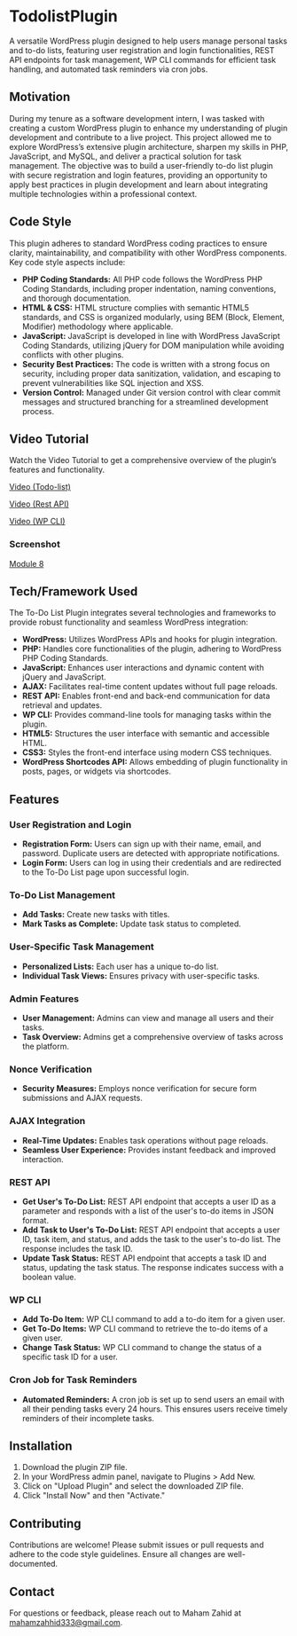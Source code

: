 # TodolistPlugin

A versatile WordPress plugin designed to help users manage personal tasks and to-do lists, featuring user registration and login functionalities, REST API endpoints for task management, WP CLI commands for efficient task handling, and automated task reminders via cron jobs.

## Motivation

During my tenure as a software development intern, I was tasked with creating a custom WordPress plugin to enhance my understanding of plugin development and contribute to a live project. This project allowed me to explore WordPress’s extensive plugin architecture, sharpen my skills in PHP, JavaScript, and MySQL, and deliver a practical solution for task management. The objective was to build a user-friendly to-do list plugin with secure registration and login features, providing an opportunity to apply best practices in plugin development and learn about integrating multiple technologies within a professional context.

## Code Style

This plugin adheres to standard WordPress coding practices to ensure clarity, maintainability, and compatibility with other WordPress components. Key code style aspects include:

- **PHP Coding Standards:** All PHP code follows the WordPress PHP Coding Standards, including proper indentation, naming conventions, and thorough documentation.
- **HTML & CSS:** HTML structure complies with semantic HTML5 standards, and CSS is organized modularly, using BEM (Block, Element, Modifier) methodology where applicable.
- **JavaScript:** JavaScript is developed in line with WordPress JavaScript Coding Standards, utilizing jQuery for DOM manipulation while avoiding conflicts with other plugins.
- **Security Best Practices:** The code is written with a strong focus on security, including proper data sanitization, validation, and escaping to prevent vulnerabilities like SQL injection and XSS.
- **Version Control:** Managed under Git version control with clear commit messages and structured branching for a streamlined development process.

## Video Tutorial
Watch the Video Tutorial to get a comprehensive overview of the plugin’s features and functionality.

[Video  (Todo-list)](https://drive.google.com/file/d/1iWrswROpT_wXYXU1kAbNDV6F9A7forut/view)

[Video  (Rest API)](https://drive.google.com/file/d/1OiDG5_woc0pyEn9LEXFY1i5xV1UMZx-n/view)

[Video  (WP CLI)](https://drive.google.com/file/d/1koGYLAr0wAgZv0kj6KMUEsEkcg4rzHQh/view?usp=sharing)

### Screenshot

[Module 8 ](https://drive.google.com/file/d/1Ptft1Nr4K4hu0KSkD9B9nZBV3_ExAluc/view?usp=sharing)


## Tech/Framework Used

The To-Do List Plugin integrates several technologies and frameworks to provide robust functionality and seamless WordPress integration:

- **WordPress:** Utilizes WordPress APIs and hooks for plugin integration.
- **PHP:** Handles core functionalities of the plugin, adhering to WordPress PHP Coding Standards.
- **JavaScript:** Enhances user interactions and dynamic content with jQuery and JavaScript.
- **AJAX:** Facilitates real-time content updates without full page reloads.
- **REST API:** Enables front-end and back-end communication for data retrieval and updates.
- **WP CLI:** Provides command-line tools for managing tasks within the plugin.
- **HTML5:** Structures the user interface with semantic and accessible HTML.
- **CSS3:** Styles the front-end interface using modern CSS techniques.
- **WordPress Shortcodes API:** Allows embedding of plugin functionality in posts, pages, or widgets via shortcodes.

## Features

### User Registration and Login

- **Registration Form:** Users can sign up with their name, email, and password. Duplicate users are detected with appropriate notifications.
- **Login Form:** Users can log in using their credentials and are redirected to the To-Do List page upon successful login.

### To-Do List Management

- **Add Tasks:** Create new tasks with titles.
- **Mark Tasks as Complete:** Update task status to completed.

### User-Specific Task Management

- **Personalized Lists:** Each user has a unique to-do list.
- **Individual Task Views:** Ensures privacy with user-specific tasks.

### Admin Features

- **User Management:** Admins can view and manage all users and their tasks.
- **Task Overview:** Admins get a comprehensive overview of tasks across the platform.

### Nonce Verification

- **Security Measures:** Employs nonce verification for secure form submissions and AJAX requests.

### AJAX Integration

- **Real-Time Updates:** Enables task operations without page reloads.
- **Seamless User Experience:** Provides instant feedback and improved interaction.

### REST API

- **Get User's To-Do List:** REST API endpoint that accepts a user ID as a parameter and responds with a list of the user's to-do items in JSON format.
- **Add Task to User's To-Do List:** REST API endpoint that accepts a user ID, task item, and status, and adds the task to the user's to-do list. The response includes the task ID.
- **Update Task Status:** REST API endpoint that accepts a task ID and status, updating the task status. The response indicates success with a boolean value.

### WP CLI

- **Add To-Do Item:** WP CLI command to add a to-do item for a given user.
- **Get To-Do Items:** WP CLI command to retrieve the to-do items of a given user.
- **Change Task Status:** WP CLI command to change the status of a specific task ID for a user.

### Cron Job for Task Reminders

- **Automated Reminders:** A cron job is set up to send users an email with all their pending tasks every 24 hours. This ensures users receive timely reminders of their incomplete tasks.

## Installation

1. Download the plugin ZIP file.
2. In your WordPress admin panel, navigate to Plugins > Add New.
3. Click on "Upload Plugin" and select the downloaded ZIP file.
4. Click "Install Now" and then "Activate."

## Contributing

Contributions are welcome! Please submit issues or pull requests and adhere to the code style guidelines. Ensure all changes are well-documented.

## Contact

For questions or feedback, please reach out to Maham Zahid at [mahamzahhid333@gmail.com](mailto:mahamzahhid333@gmail.com).
